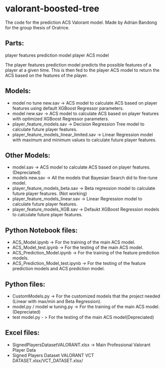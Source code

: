 # valorant-boosted-tree
The code for the prediction ACS Valorant model. 
Made by Adrian Bandong for the group thesis of Oratrice.

## Parts: 
player features prediction model
player ACS model

The player features prediction model predicts the possible features of a player at a given time. 
This is then fed to the player ACS model to return the ACS based on the features of the player.

## Models:
- model no tune new.sav -> ACS model to calculate ACS based on player features using default XGBoost Regressor parameters.
- model new.sav -> ACS model to calculate ACS based on player features with optimized XGBoost Regressor parameters.
- player_feature_models.sav -> Decision Regression Tree model to calculate future player features.
- player_feature_models_linear_limited.sav -> Linear Regression model with maximum and minimum values to calculate future player features.

## Other Models:
- model.sav -> ACS model to calculate ACS based on player features. (Depreciated)
- models new.sav -> All the models that Bayesian Search did to fine-tune model.
- player_feature_models_beta.sav -> Beta regression model to calculate future player features. (Not working) 
- player_feature_models_linear.sav -> Linear Regression model to calculate future player features.
- player_feature_models_XGB.sav -> Defaukt XGBoost Regression models to calculate future player features.

## Python Notebook files:
- ACS_Model.ipynb -> For the training of the main ACS model.
- ACS_Model_test.ipynb -> For the testing of the main ACS model.
- ACS_Prediction_Model.ipynb -> For the training of the feature prediction models.
- ACS_Prediction_Model_test.ipynb -> For the testing of the feature prediction models and ACS prediction model.

## Python files:
- CustomModels.py -> For the customized models that the project needed (Linear with max/min and Beta Regression). 
- model.py / model w tuning.py -> For the training of the main ACS model. (Depreciated)
- test model.py - > For the testing of the main ACS model(Depreciated)

## Excel files:
- SignedPlayersDatasetVALORANT.xlsx -> Main Professional Valorant Player Data
- Signed Players Dataset VALORANT VCT DATASET.xlsx/VCT_DATASET.xlsx/